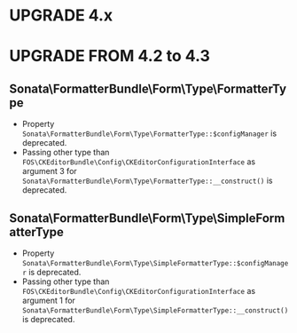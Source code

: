 UPGRADE 4.x
===========

UPGRADE FROM 4.2 to 4.3
=======================

## Sonata\FormatterBundle\Form\Type\FormatterType

- Property `Sonata\FormatterBundle\Form\Type\FormatterType::$configManager` is deprecated.
- Passing other type than `FOS\CKEditorBundle\Config\CKEditorConfigurationInterface`
  as argument 3 for `Sonata\FormatterBundle\Form\Type\FormatterType::__construct()`
  is deprecated.

## Sonata\FormatterBundle\Form\Type\SimpleFormatterType

- Property `Sonata\FormatterBundle\Form\Type\SimpleFormatterType::$configManager` is deprecated.
- Passing other type than `FOS\CKEditorBundle\Config\CKEditorConfigurationInterface`
  as argument 1 for `Sonata\FormatterBundle\Form\Type\SimpleFormatterType::__construct()`
  is deprecated.
